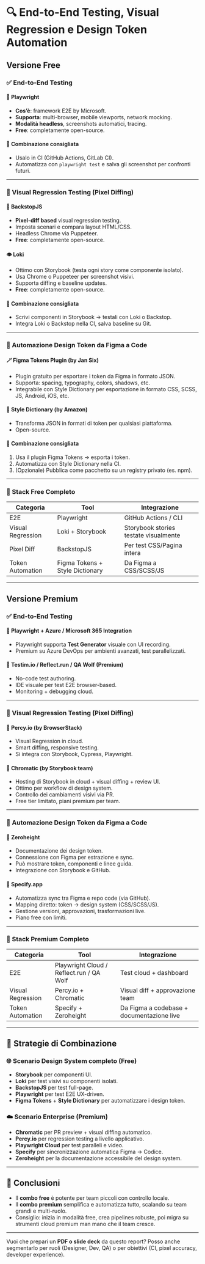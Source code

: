 # **🔍 End-to-End Testing, Visual Regression e Design Token Automation**
## **Versione Free**

### ✅ End-to-End Testing
#### 🧪 **Playwright**
- **Cos’è**: framework E2E by Microsoft.
- **Supporta**: multi-browser, mobile viewports, network mocking.
- **Modalità headless**, screenshots automatici, tracing.
- **Free**: completamente open-source.

#### 🔄 **Combinazione consigliata**
- Usalo in CI (GitHub Actions, GitLab CI).
- Automatizza con `playwright test` e salva gli screenshot per confronti futuri.

---

### 🎨 Visual Regression Testing (Pixel Diffing)
#### 🧊 **BackstopJS**
- **Pixel-diff based** visual regression testing.
- Imposta scenari e compara layout HTML/CSS.
- Headless Chrome via Puppeteer.
- **Free**: completamente open-source.

#### 👁️ **Loki**
- Ottimo con Storybook (testa ogni story come componente isolato).
- Usa Chrome o Puppeteer per screenshot visivi.
- Supporta diffing e baseline updates.
- **Free**: completamente open-source.

#### 🔄 **Combinazione consigliata**
- Scrivi componenti in Storybook → testali con Loki o Backstop.
- Integra Loki o Backstop nella CI, salva baseline su Git.

---

### 🧬 Automazione Design Token da Figma a Code
#### 🪄 **Figma Tokens Plugin** (by Jan Six)
- Plugin gratuito per esportare i token da Figma in formato JSON.
- Supporta: spacing, typography, colors, shadows, etc.
- Integrabile con Style Dictionary per esportazione in formato CSS, SCSS, JS, Android, iOS, etc.

#### 🧰 **Style Dictionary (by Amazon)**
- Transforma JSON in formati di token per qualsiasi piattaforma.
- Open-source.

#### 🔄 **Combinazione consigliata**
1. Usa il plugin Figma Tokens → esporta i token.
2. Automatizza con Style Dictionary nella CI.
3. (Opzionale) Pubblica come pacchetto su un registry privato (es. npm).

---

### 🧩 Stack Free Completo
| Categoria | Tool | Integrazione |
|----------|------|--------------|
| E2E | Playwright | GitHub Actions / CLI |
| Visual Regression | Loki + Storybook | Storybook stories testate visualmente |
| Pixel Diff | BackstopJS | Per test CSS/Pagina intera |
| Token Automation | Figma Tokens + Style Dictionary | Da Figma a CSS/SCSS/JS |

---

## **Versione Premium**

### ✅ End-to-End Testing
#### 🧪 **Playwright + Azure / Microsoft 365 Integration**
- Playwright supporta **Test Generator** visuale con UI recording.
- Premium su Azure DevOps per ambienti avanzati, test parallelizzati.

#### 🧪 **Testim.io / Reflect.run / QA Wolf (Premium)**
- No-code test authoring.
- IDE visuale per test E2E browser-based.
- Monitoring + debugging cloud.

---

### 🎨 Visual Regression Testing (Pixel Diffing)
#### 🎯 **Percy.io (by BrowserStack)**
- Visual Regression in cloud.
- Smart diffing, responsive testing.
- Si integra con Storybook, Cypress, Playwright.

#### 🌈 **Chromatic (by Storybook team)**
- Hosting di Storybook in cloud + visual diffing + review UI.
- Ottimo per workflow di design system.
- Controllo dei cambiamenti visivi via PR.
- Free tier limitato, piani premium per team.

---

### 🧬 Automazione Design Token da Figma a Code
#### 🧠 **Zeroheight**
- Documentazione dei design token.
- Connessione con Figma per estrazione e sync.
- Può mostrare token, componenti e linee guida.
- Integrazione con Storybook e GitHub.

#### 🧩 **Specify.app**
- Automatizza sync tra Figma e repo code (via GitHub).
- Mapping diretto: token → design system (CSS/SCSS/JS).
- Gestione versioni, approvazioni, trasformazioni live.
- Piano free con limiti.

---

### 🧩 Stack Premium Completo
| Categoria | Tool | Integrazione |
|----------|------|--------------|
| E2E | Playwright Cloud / Reflect.run / QA Wolf | Test cloud + dashboard |
| Visual Regression | Percy.io + Chromatic | Visual diff + approvazione team |
| Token Automation | Specify + Zeroheight | Da Figma a codebase + documentazione live |

---

## 🚀 Strategie di Combinazione

### 🌐 Scenario Design System completo (Free)
- **Storybook** per componenti UI.
- **Loki** per test visivi su componenti isolati.
- **BackstopJS** per test full-page.
- **Playwright** per test E2E UX-driven.
- **Figma Tokens** + **Style Dictionary** per automatizzare i design token.

### ☁️ Scenario Enterprise (Premium)
- **Chromatic** per PR preview + visual diffing automatico.
- **Percy.io** per regression testing a livello applicativo.
- **Playwright Cloud** per test paralleli e video.
- **Specify** per sincronizzazione automatica Figma → Codice.
- **Zeroheight** per la documentazione accessibile del design system.

---

## 🧠 Conclusioni

- Il **combo free** è potente per team piccoli con controllo locale.
- Il **combo premium** semplifica e automatizza tutto, scalando su team grandi e multi-ruolo.
- Consiglio: inizia in modalità free, crea pipelines robuste, poi migra su strumenti cloud premium man mano che il team cresce.

---

Vuoi che prepari un **PDF o slide deck** da questo report? Posso anche segmentarlo per ruoli (Designer, Dev, QA) o per obiettivi (CI, pixel accuracy, developer experience).
